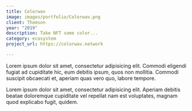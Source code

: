 ```yaml
---
title: Colorwav
image: images/portfolio/Colorwav.png
client: Thomson
year: "2019"
description: Take NFT some color...
category: ecosystem
project_url: https://colorwav.network

---
```

Lorem ipsum dolor sit amet, consectetur adipisicing elit. Commodi eligendi fugiat ad cupiditate hic, eum debitis ipsum, quos non mollitia. Commodi suscipit obcaecati et, aperiam quas vero quo, labore tempore.

Lorem ipsum dolor sit amet, consectetur adipisicing elit. Aperiam debitis beatae doloremque cupiditate vel repellat nam est voluptates, magnam quod explicabo fugit, quidem.